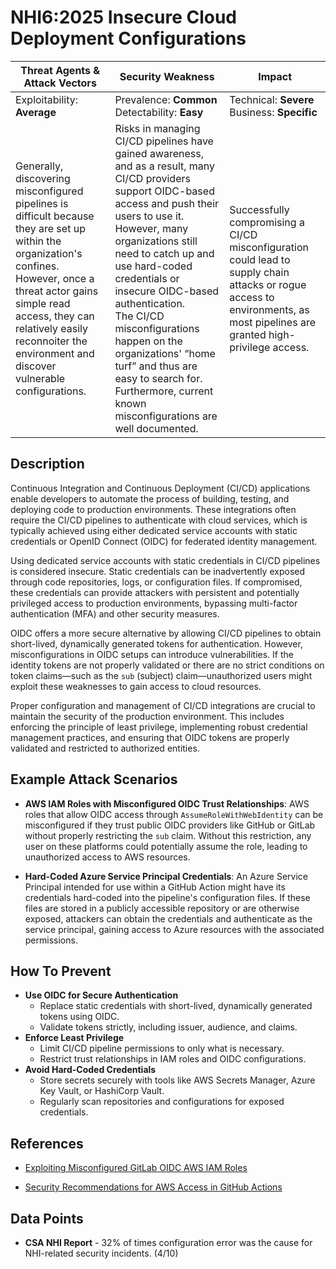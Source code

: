 # NHI6:2025 Insecure Cloud Deployment Configurations

| Threat Agents & Attack Vectors                    | Security Weakness                                                                                          | Impact                                         |
|---------------------------------------------------|-------------------------------------------------------------------------------------------------------------|------------------------------------------------|
| Exploitability: **Average**            | Prevalence: **Common**<br>Detectability: **Easy**                       | Technical: **Severe**<br>Business: **Specific**     |
| Generally, discovering misconfigured pipelines is difficult because they are set up within the organization's confines. However, once a threat actor gains simple read access, they can relatively easily reconnoiter the environment and discover vulnerable configurations. | Risks in managing CI/CD pipelines have gained awareness, and as a result, many CI/CD providers support OIDC-based access and push their users to use it. However, many organizations still need to catch up and use hard-coded credentials or insecure OIDC-based authentication. <br> The CI/CD misconfigurations happen on the organizations' “home turf” and thus are easy to search for. Furthermore, current known misconfigurations are well documented. | Successfully compromising a CI/CD misconfiguration could lead to supply chain attacks or rogue access to environments, as most pipelines are granted high-privilege access.

## Description

Continuous Integration and Continuous Deployment (CI/CD) applications enable developers to automate the process of building, testing, and deploying code to production environments. These integrations often require the CI/CD pipelines to authenticate with cloud services, which is typically achieved using either dedicated service accounts with static credentials or OpenID Connect (OIDC) for federated identity management.

Using dedicated service accounts with static credentials in CI/CD pipelines is considered insecure. Static credentials can be inadvertently exposed through code repositories, logs, or configuration files. If compromised, these credentials can provide attackers with persistent and potentially privileged access to production environments, bypassing multi-factor authentication (MFA) and other security measures.

OIDC offers a more secure alternative by allowing CI/CD pipelines to obtain short-lived, dynamically generated tokens for authentication. However, misconfigurations in OIDC setups can introduce vulnerabilities. If the identity tokens are not properly validated or there are no strict conditions on token claims—such as the `sub` (subject) claim—unauthorized users might exploit these weaknesses to gain access to cloud resources.

Proper configuration and management of CI/CD integrations are crucial to maintain the security of the production environment. This includes enforcing the principle of least privilege, implementing robust credential management practices, and ensuring that OIDC tokens are properly validated and restricted to authorized entities.


## Example Attack Scenarios

* **AWS IAM Roles with Misconfigured OIDC Trust Relationships**: AWS roles that allow OIDC access through `AssumeRoleWithWebIdentity` can be misconfigured if they trust public OIDC providers like GitHub or GitLab without properly restricting the `sub` claim. Without this restriction, any user on these platforms could potentially assume the role, leading to unauthorized access to AWS resources.

* **Hard-Coded Azure Service Principal Credentials**: An Azure Service Principal intended for use within a GitHub Action might have its credentials hard-coded into the pipeline's configuration files. If these files are stored in a publicly accessible repository or are otherwise exposed, attackers can obtain the credentials and authenticate as the service principal, gaining access to Azure resources with the associated permissions.

## How To Prevent
* **Use OIDC for Secure Authentication**
  - Replace static credentials with short-lived, dynamically generated tokens using OIDC.
  - Validate tokens strictly, including issuer, audience, and claims.
* **Enforce Least Privilege**
  - Limit CI/CD pipeline permissions to only what is necessary.
  - Restrict trust relationships in IAM roles and OIDC configurations.
* **Avoid Hard-Coded Credentials**
  - Store secrets securely with tools like AWS Secrets Manager, Azure Key Vault, or HashiCorp Vault.
  - Regularly scan repositories and configurations for exposed credentials.

## References

* [Exploiting Misconfigured GitLab OIDC AWS IAM Roles](https://hackingthe.cloud/aws/exploitation/Misconfigured_Resource-Based_Policies/exploiting_misconfigured_gitlab_oidc_aws_iam_roles/)

* [Security Recommendations for AWS Access in GitHub Actions](https://github.com/aws-actions/configure-aws-credentials#security-recommendations)



## Data Points

* **CSA NHI Report** - 32% of times configuration error was the cause for NHI-related security incidents. (4/10)


